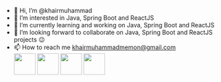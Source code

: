 - 👋 Hi, I’m @khairmuhammad
- 👀 I’m interested in Java, Spring Boot and ReactJS
- 🌱 I’m currently learning and working on Java, Spring Boot and ReactJS
- 💞️ I’m looking forward to collaborate on Java, Spring Boot and ReactJS projects :wink:
- 📫 How to reach me khairmuhammadmemon@gmail.com <br/>
<a href="https://www.facebook.com/Khair07"><img src="https://image.similarpng.com/very-thumbnail/2020/04/Beautiful-design-Facebook-logo-social-media-png.png" width="50px"></a>
<a href="https://www.instagram.com/khair_muhammad0/"><img src="https://image.similarpng.com/very-thumbnail/2020/04/Instagram-logo-modern-paint-splash-social-media-png.png" width="50px"></a>
<a href="https://www.linkedin.com/in/khair-muhammad-memon/"><img src="https://image.similarpng.com/very-thumbnail/2020/04/Linkedin-logo-scribble-social-media-icon-png.png" width="50px"></a>
<a href="https://github.com/khairmuhammad"><img src="https://github.githubassets.com/images/modules/logos_page/GitHub-Mark.png" width="50px"></a>

<!---
khairmuhammad/khairmuhammad is a ✨ special ✨ repository because its `README.md` (this file) appears on your GitHub profile.
You can click the Preview link to take a look at your changes.
--->
